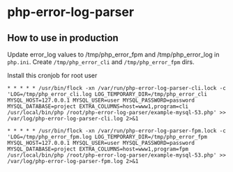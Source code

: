 # php-error-log-parser

## How to use in production

Update error_log values to /tmp/php_error_fpm and /tmp/php_error_log in `php.ini`.
Create `/tmp/php_error_cli` and `/tmp/php_error_fpm` dirs. 

Install this cronjob for root user

```
* * * * * /usr/bin/flock -xn /var/run/php-error-log-parser-cli.lock -c 'LOG=/tmp/php_error_cli.log LOG_TEMPORARY_DIR=/tmp/php_error_cli MYSQL_HOST=127.0.0.1 MYSQL_USER=user MYSQL_PASSWORD=password MYSQL_DATABASE=project EXTRA_COLUMNS=host=www1,program=cli /usr/local/bin/php /root/php-error-log-parser/example-mysql-53.php' >> /var/log/php-error-log-parser-cli.log 2>&1

* * * * * /usr/bin/flock -xn /var/run/php-error-log-parser-fpm.lock -c 'LOG=/tmp/php_error_fpm.log LOG_TEMPORARY_DIR=/tmp/php_error_fpm MYSQL_HOST=127.0.0.1 MYSQL_USER=user MYSQL_PASSWORD=password MYSQL_DATABASE=project EXTRA_COLUMNS=host=www1,program=fpm /usr/local/bin/php /root/php-error-log-parser/example-mysql-53.php' >> /var/log/php-error-log-parser-fpm.log 2>&1
```